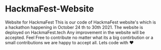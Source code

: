# HackmaFest-Website
Website for HackmaFest
This is our code of HackmaFest website's which is a hackathon happening in October 24 th to 30th 2021.
The website is deployed on HackmaFest.tech
Any improvement in the website will be accepted.
Feel Free to contribute no matter what its a big contirbution or a small contributions we are happy to accept all.
Lets code with :heart:

